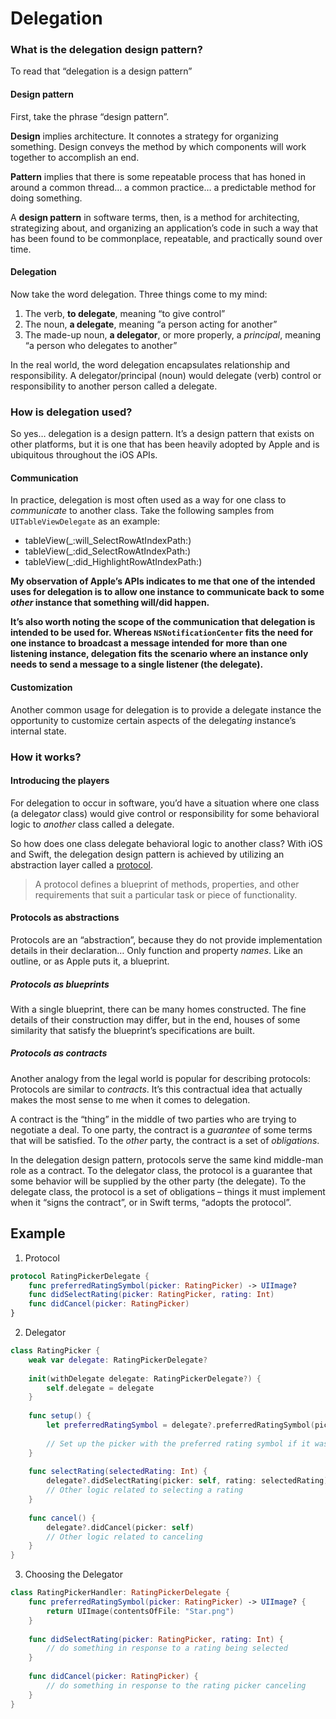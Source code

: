 # Delegation

### What is the delegation design pattern?

To read that “delegation is a design pattern”

#### Design pattern

First, take the phrase “design pattern”.

**Design** implies architecture. It connotes a strategy for organizing something. Design conveys the method by which components will work together to accomplish an end.

**Pattern** implies that there is some repeatable process that has honed in around a common thread… a common practice… a predictable method for doing something.

A **design pattern** in software terms, then, is a method for architecting, strategizing about, and organizing an application’s code in such a way that has been found to be commonplace, repeatable, and practically sound over time.

#### Delegation

Now take the word delegation. Three things come to my mind:

1. The verb, **to delegate**, meaning “to give control”
2. The noun, **a delegate**, meaning “a person acting for another”
3. The made-up noun, **a delegator**, or more properly, a *principal*, meaning “a person who delegates to another”

In the real world, the word delegation encapsulates relationship and responsibility. A delegator/principal (noun) would delegate (verb) control or responsibility to another person called a delegate.



### How is delegation used?

So yes… delegation is a design pattern. It’s a design pattern that exists on other platforms, but it is one that has been heavily adopted by Apple and is ubiquitous throughout the iOS APIs.

#### Communication

In practice, delegation is most often used as a way for one class to *communicate* to another class. Take the following samples from `UITableViewDelegate` as an example:

- tableView(_:will_SelectRowAtIndexPath:)
- tableView(_:did_SelectRowAtIndexPath:)
- tableView(_:did_HighlightRowAtIndexPath:)

**My observation of Apple’s APIs indicates to me that one of the intended uses for delegation is to allow one instance to communicate back to some *other* instance that something will/did happen.** 

**It’s also worth noting the scope of the communication that delegation is intended to be used for. Whereas `NSNotificationCenter` fits the need for one instance to broadcast a message intended for more than one listening instance, delegation fits the scenario where an instance only needs to send a message to a single listener (the delegate).**

#### Customization

Another common usage for delegation is to provide a delegate instance the opportunity to customize certain aspects of the delegat*ing* instance’s internal state.



### How it works?

#### Introducing the players

For delegation to occur in software, you’d have a situation where one class (a delegat*or* class) would give control or responsibility for some behavioral logic to *another* class called a delegate.

So how does one class delegate behavioral logic to another class? With iOS and Swift, the delegation design pattern is achieved by utilizing an abstraction layer called a [protocol](https://developer.apple.com/library/ios/documentation/Swift/Conceptual/Swift_Programming_Language/Protocols.html).

> A protocol defines a blueprint of methods, properties, and other requirements that suit a particular task or piece of functionality.

#### Protocols as abstractions

Protocols are an “abstraction”, because they do not provide implementation details in their declaration… Only function and property *names*. Like an outline, or as Apple puts it, a blueprint.

##### Protocols as blueprints

With a single blueprint, there can be many homes constructed. The fine details of their construction may differ, but in the end, houses of some similarity that satisfy the blueprint’s specifications are built.

##### Protocols as contracts

Another analogy from the legal world is popular for describing protocols: Protocols are similar to *contracts*. It’s this contractual idea that actually makes the most sense to me when it comes to delegation.

A contract is the “thing” in the middle of two parties who are trying to negotiate a deal. To one party, the contract is a *guarantee* of some terms that will be satisfied. To the *other* party, the contract is a set of *obligations*.

In the delegation design pattern, protocols serve the same kind middle-man role as a contract. To the delegat*or* class, the protocol is a guarantee that some behavior will be supplied by the other party (the delegate). To the delegate class, the protocol is a set of obligations – things it must implement when it “signs the contract”, or in Swift terms, “adopts the protocol”.

## Example

1. Protocol

```swift
protocol RatingPickerDelegate {
    func preferredRatingSymbol(picker: RatingPicker) -> UIImage?
    func didSelectRating(picker: RatingPicker, rating: Int)
    func didCancel(picker: RatingPicker)
}
```



2. Delegator

```swift
class RatingPicker {
    weak var delegate: RatingPickerDelegate?
    
    init(withDelegate delegate: RatingPickerDelegate?) {
        self.delegate = delegate
    }
 
    func setup() {
        let preferredRatingSymbol = delegate?.preferredRatingSymbol(picker: self)
        
        // Set up the picker with the preferred rating symbol if it was specified
    }
    
    func selectRating(selectedRating: Int) {
        delegate?.didSelectRating(picker: self, rating: selectedRating)
        // Other logic related to selecting a rating
    }
    
    func cancel() {
        delegate?.didCancel(picker: self)
        // Other logic related to canceling
    }
}
```



3. Choosing the Delegator

```swift
class RatingPickerHandler: RatingPickerDelegate {
    func preferredRatingSymbol(picker: RatingPicker) -> UIImage? {
        return UIImage(contentsOfFile: "Star.png")
    }
    
    func didSelectRating(picker: RatingPicker, rating: Int) {
        // do something in response to a rating being selected
    }
    
    func didCancel(picker: RatingPicker) {
        // do something in response to the rating picker canceling
    }
}
```